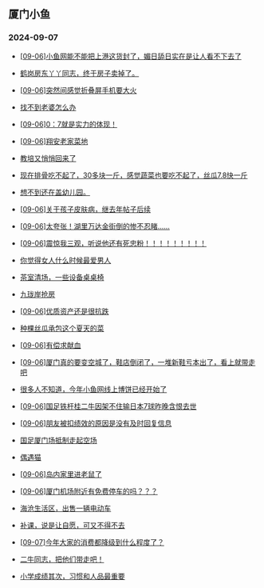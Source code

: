 ## 厦门小鱼 
### 2024-09-07

+ [[09-06]小鱼网能不能把上港这货封了，媚日舔日实在是让人看不下去了](http://bbs.xmfish.com/read-htm-tid-18240563.html)

+ [鹤岗房东丫丫同志，终于房子卖掉了。](http://bbs.xmfish.com/read-htm-tid-18240677.html)

+ [[09-06]突然间感觉折叠屏手机要大火](http://bbs.xmfish.com/read-htm-tid-18240481.html)

+ [找不到老婆怎么办](http://bbs.xmfish.com/read-htm-tid-18240405.html)

+ [[09-06]0：7就是实力的体现！](http://bbs.xmfish.com/read-htm-tid-18240517.html)

+ [[09-06]翔安老家菜地](http://bbs.xmfish.com/read-htm-tid-18240514.html)

+ [教培又悄悄回来了](http://bbs.xmfish.com/read-htm-tid-18240403.html)

+ [现在排骨吃不起了，30多块一斤，感觉蔬菜也要吃不起了，丝瓜7.8快一斤](http://bbs.xmfish.com/read-htm-tid-18240623.html)

+ [想不到还在盖幼儿园。](http://bbs.xmfish.com/read-htm-tid-18240592.html)

+ [[09-06]关于孩子皮肤病，继去年帖子后续](http://bbs.xmfish.com/read-htm-tid-18240565.html)

+ [[09-06]太夸张！湖里万达金街倒的惨不忍睹……](http://bbs.xmfish.com/read-htm-tid-18240702.html)

+ [[09-06]震惊我三观，听说他还有死忠粉！！！！！！！！！](http://bbs.xmfish.com/read-htm-tid-18240683.html)

+ [你觉得女人什么时候最爱男人](http://bbs.xmfish.com/read-htm-tid-18240606.html)

+ [茶室清场，一些设备桌桌椅](http://bbs.xmfish.com/read-htm-tid-18240654.html)

+ [九珑岸抢房](http://bbs.xmfish.com/read-htm-tid-18240751.html)

+ [[09-06]优质资产还是很抗跌](http://bbs.xmfish.com/read-htm-tid-18240641.html)

+ [种棵丝瓜承包这个夏天的菜](http://bbs.xmfish.com/read-htm-tid-18240635.html)

+ [[09-06]有偿求献血](http://bbs.xmfish.com/read-htm-tid-18240629.html)

+ [[09-06]厦门真的要变空城了，鞋店倒闭了，一堆新鞋亏本出了，看上就带走吧](http://bbs.xmfish.com/read-htm-tid-18240693.html)

+ [很多人不知道，今年小鱼网线上博饼已经开始了](http://bbs.xmfish.com/read-htm-tid-18240785.html)

+ [[09-06]国足铁杆桂二牛因架不住输日本7球昨晚含恨去世](http://bbs.xmfish.com/read-htm-tid-18240660.html)

+ [[09-06]朋友被扣绩效的原因是没有及时回复信息](http://bbs.xmfish.com/read-htm-tid-18240729.html)

+ [国足厦门场抵制走起空场](http://bbs.xmfish.com/read-htm-tid-18240750.html)

+ [偶遇猫](http://bbs.xmfish.com/read-htm-tid-18240676.html)

+ [[09-06]岛内家里进老鼠了](http://bbs.xmfish.com/read-htm-tid-18240698.html)

+ [[09-06]厦门机场附近有免费停车的吗？？？](http://bbs.xmfish.com/read-htm-tid-18240763.html)

+ [海沧生活区，出售一辆电动车](http://bbs.xmfish.com/read-htm-tid-18240749.html)

+ [补课，说是让自愿，可又不得不去](http://bbs.xmfish.com/read-htm-tid-18240738.html)

+ [[09-07]今年大家的消费都降级到什么程度了？](http://bbs.xmfish.com/read-htm-tid-18240857.html)

+ [二牛同志，把他们带走吧！](http://bbs.xmfish.com/read-htm-tid-18240727.html)

+ [小学成绩其次，习惯和人品最重要](http://bbs.xmfish.com/read-htm-tid-18240760.html)

